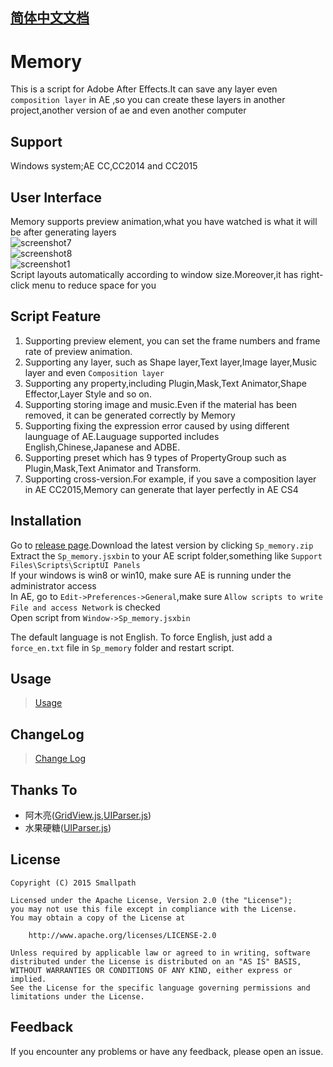 ## [简体中文文档](https://github.com/Smallpath/Memory/blob/master/README-CH.md)

# Memory
This is a script for Adobe After Effects.It can save any layer even `composition layer` in AE ,so you can create these layers in another project,another version of ae and even another computer

## Support
Windows system;AE CC,CC2014 and CC2015

## User Interface
Memory supports preview animation,what you have watched is what it will be after generating layers  
![screenshot7](https://raw.githubusercontent.com/Smallpath/Memory/master/screenshot/1.gif)  
![screenshot8](https://raw.githubusercontent.com/Smallpath/Memory/master/screenshot/2.gif)  
![screenshot1](https://raw.githubusercontent.com/Smallpath/Memory/master/screenshot/1_en.PNG)  
Script layouts automatically according to window size.Moreover,it has right-click menu to reduce space for you

## Script Feature
1. Supporting preview element, you can set the frame numbers and frame rate of preview animation.
2. Supporting any layer, such as Shape layer,Text layer,Image layer,Music layer and even `Composition layer`
3. Supporting any property,including Plugin,Mask,Text Animator,Shape Effector,Layer Style and so on.
4. Supporting storing image and music.Even if the material has been removed, it can be generated correctly by Memory
5. Supporting fixing the expression error caused by using different launguage of AE.Lauguage supported includes English,Chinese,Japanese and ADBE.
6. Supporting preset which has 9 types of PropertyGroup such as Plugin,Mask,Text Animator and Transform.
7. Supporting cross-version.For example, if you save a composition layer in AE CC2015,Memory can generate that layer perfectly in AE CS4

## Installation
Go to [release page](https://github.com/Smallpath/Memory/releases).Download the latest version by clicking `Sp_memory.zip`  
Extract the `Sp_memory.jsxbin` to your AE script folder,something like `Support Files\Scripts\ScriptUI Panels`  
If your windows is win8 or win10, make sure AE is running under the administrator access  
In AE, go to `Edit->Preferences->General`,make sure `Allow scripts to write File and access Network` is checked  
Open script from `Window->Sp_memory.jsxbin`

The default language is not English. To force English, just add a `force_en.txt` file in `Sp_memory` folder and restart script.

## Usage
>[Usage](https://github.com/Smallpath/Memory/blob/master/wiki/TUTORIAL-EN.md)


## ChangeLog
>[Change Log](https://github.com/Smallpath/Memory/blob/master/wiki/LOGS-EN.md)

## Thanks To
- 阿木亮([GridView.js](https://github.com/Smallpath/Memory/blob/master/lib/GridView.js),[UIParser.js](https://github.com/Smallpath/Memory/blob/master/lib/UIParser.js))
- 水果硬糖([UIParser.js](https://github.com/Smallpath/Memory/blob/master/lib/UIParser.js))

## License
```
Copyright (C) 2015 Smallpath

Licensed under the Apache License, Version 2.0 (the "License");
you may not use this file except in compliance with the License.
You may obtain a copy of the License at

    http://www.apache.org/licenses/LICENSE-2.0

Unless required by applicable law or agreed to in writing, software
distributed under the License is distributed on an "AS IS" BASIS,
WITHOUT WARRANTIES OR CONDITIONS OF ANY KIND, either express or implied.
See the License for the specific language governing permissions and
limitations under the License.
```

## Feedback
If you encounter any problems or have any feedback, please open an issue.
